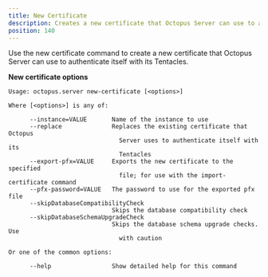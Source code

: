 ```yaml
---
title: New Certificate
description: Creates a new certificate that Octopus Server can use to authenticate itself with its Tentacles
position: 140
---
```


Use the new certificate command to create a new certificate that Octopus Server can use to authenticate itself with its Tentacles.

**New certificate options**

```text
Usage: octopus.server new-certificate [<options>]

Where [<options>] is any of:

      --instance=VALUE       Name of the instance to use
      --replace              Replaces the existing certificate that Octopus
                               Server uses to authenticate itself with its
                               Tentacles
      --export-pfx=VALUE     Exports the new certificate to the specified
                               file; for use with the import-certificate command
      --pfx-password=VALUE   The password to use for the exported pfx file
      --skipDatabaseCompatibilityCheck
                             Skips the database compatibility check
      --skipDatabaseSchemaUpgradeCheck
                             Skips the database schema upgrade checks. Use
                               with caution

Or one of the common options:

      --help                 Show detailed help for this command
```

